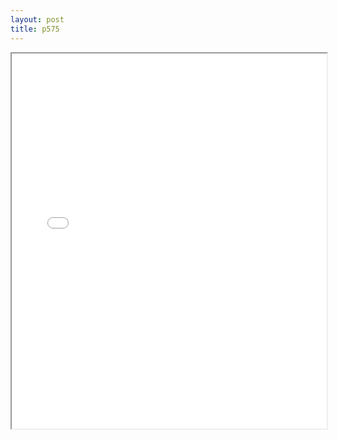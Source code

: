```yaml
---
layout: post
title: p575
---
```


<div class="pdf-container">
<iframe src="/ea/assets/pdfs/pubs.n.ins/p575.pdf" height="600" width="100%" allowFullScreen="true"></iframe>
</div>

